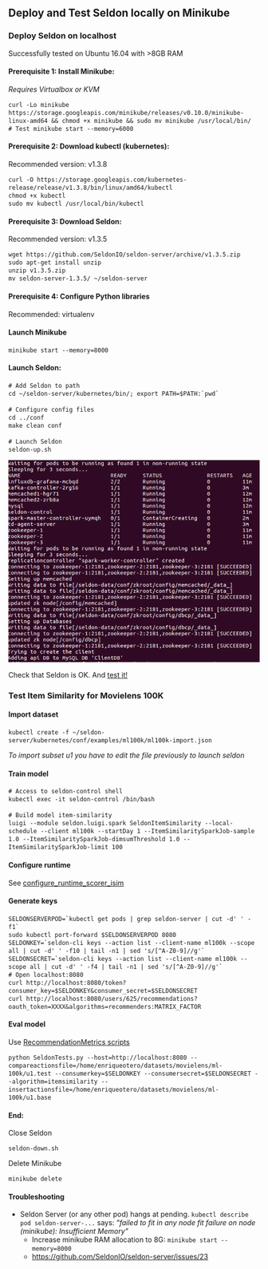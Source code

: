 ## Deploy and Test Seldon locally on Minikube

### Deploy Seldon on localhost

Successfully tested on Ubuntu 16.04 with >8GB RAM

#### Prerequisite 1: Install Minikube:
*Requires Virtualbox or KVM*
```
curl -Lo minikube https://storage.googleapis.com/minikube/releases/v0.10.0/minikube-linux-amd64 && chmod +x minikube && sudo mv minikube /usr/local/bin/
# Test minikube start --memory=6000
```

#### Prerequisite 2: Download kubectl (kubernetes):
Recommended version: v1.3.8
```
curl -O https://storage.googleapis.com/kubernetes-release/release/v1.3.8/bin/linux/amd64/kubectl
chmod +x kubectl
sudo mv kubectl /usr/local/bin/kubectl
```

#### Prerequisite 3: Download Seldon:
Recommended version: v1.3.5

```
wget https://github.com/SeldonIO/seldon-server/archive/v1.3.5.zip
sudo apt-get install unzip
unzip v1.3.5.zip
mv seldon-server-1.3.5/ ~/seldon-server
```

#### Prerequisite 4: Configure Python libraries
Recommended: virtualenv

#### Launch Minikube
```
minikube start --memory=8000
```

#### Launch Seldon:
```
# Add Seldon to path
cd ~/seldon-server/kubernetes/bin/; export PATH=$PATH:`pwd`

# Configure config files
cd ../conf
make clean conf

# Launch Seldon
seldon-up.sh
```
![seldon_up.sh output](static/seldon_up.png "seldon-up.sh output")

Check that Seldon is OK. And [test it!](https://github.com/beeva-labs/research-lab-private/tree/master/recsys/seldon-kubernetes#import-new-dataset)

### Test Item Similarity for Movielens 100K

#### Import dataset
```
kubectl create -f ~/seldon-server/kubernetes/conf/examples/ml100k/ml100k-import.json
```
*To import subset u1 you have to edit the file previously to launch seldon*

#### Train model
```
# Access to seldon-control shell
kubectl exec -it seldon-control /bin/bash

# Build model item-similarity
luigi --module seldon.luigi.spark SeldonItemSimilarity --local-schedule --client ml100k --startDay 1 --ItemSimilaritySparkJob-sample 1.0 --ItemSimilaritySparkJob-dimsumThreshold 1.0 --ItemSimilaritySparkJob-limit 100
```

#### Configure runtime
See [configure_runtime_scorer_isim](https://github.com/SeldonIO/seldon-server/blob/master/docker/examples/ml10m/create_ml10m_recommender.sh)

#### Generate keys
```
SELDONSERVERPOD=`kubectl get pods | grep seldon-server | cut -d' ' -f1`
sudo kubectl port-forward $SELDONSERVERPOD 8080
SELDONKEY=`seldon-cli keys --action list --client-name ml100k --scope all | cut -d' ' -f10 | tail -n1 | sed 's/[^A-Z0-9]//g'`
SELDONSECRET=`seldon-cli keys --action list --client-name ml100k --scope all | cut -d' ' -f4 | tail -n1 | sed 's/[^A-Z0-9]//g'`
# Open localhost:8080
curl http://localhost:8080/token?consumer_key=$SELDONKEY&consumer_secret=$SELDONSECRET
curl http://localhost:8080/users/625/recommendations?oauth_token=XXXX&algorithms=recommenders:MATRIX_FACTOR
```

#### Eval model
Use [RecommendationMetrics scripts](https://github.com/beeva-labs/beeva-poc-seldon/tree/master/recsys/RecommendationMetrics)
```
python SeldonTests.py --host=http://localhost:8080 --compareactionsfile=/home/enriqueotero/datasets/movielens/ml-100k/u1.test --consumerkey=$SELDONKEY --consumersecret=$SELDONSECRET --algorithm=itemsimilarity --insertactionsfile=/home/enriqueotero/datasets/movielens/ml-100k/u1.base
```


#### End:
Close Seldon
```
seldon-down.sh
```
Delete Minikube
```
minikube delete
```

#### Troubleshooting
* Seldon Server (or any other pod) hangs at pending. `kubectl describe pod seldon-server-...` says: *"failed to fit in any node fit failure on node (minikube): Insufficient Memory"*
  * Increase minikube RAM allocation to 8G: `minikube start --memory=8000`
  * https://github.com/SeldonIO/seldon-server/issues/23
